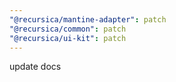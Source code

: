 ```yaml
---
"@recursica/mantine-adapter": patch
"@recursica/common": patch
"@recursica/ui-kit": patch
---
```


update docs
